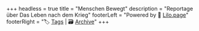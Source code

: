 +++
headless = true
title = "Menschen Bewegt"
description = "Reportage über Das Leben nach dem Krieg"
footerLeft = "Powered by 💜 [Lilo.page](https://www.lilo.page)"
footerRight = "🏷️ [Tags](/tags/) | 🗃️ [Archive](/posts/)"
+++
